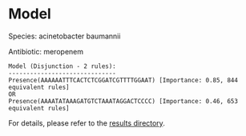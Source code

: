 
# Model

Species: acinetobacter baumannii

Antibiotic: meropenem

```
Model (Disjunction - 2 rules):
------------------------------
Presence(AAAAAATTTCACTCTCGGATCGTTTTGGAAT) [Importance: 0.85, 844 equivalent rules]
OR
Presence(AAAATATAAAGATGTCTAAATAGGACTCCCC) [Importance: 0.46, 653 equivalent rules]

```

For details, please refer to the [results directory](../../../../../results/scm_b/acinetobacter+baumannii/meropenem/repeat_6/).

